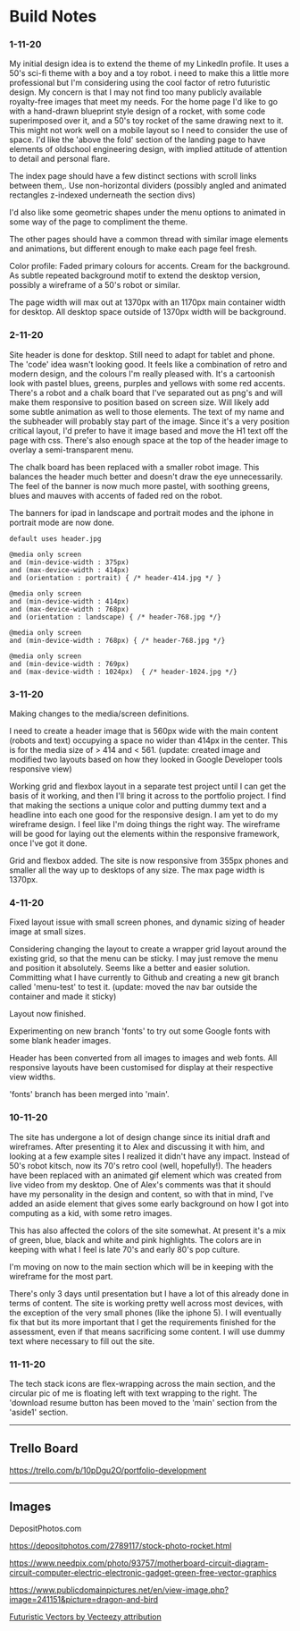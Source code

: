 # Build Notes

### 1-11-20

My initial design idea is to extend the theme of my LinkedIn profile. It uses a 50's sci-fi theme with a boy and a toy robot. i need to make this a little more professional but I'm considering using the cool factor of retro futuristic design. My concern is that I may not find too many publicly available royalty-free images that meet my needs. For the home page I'd like to go with a hand-drawn blueprint style design of a rocket, with some code superimposed over it, and a 50's toy rocket of the same drawing next to it. This might not work well on a mobile layout so I need to consider the use of space. I'd like the 'above the fold' section of the landing page to have elements of oldschool engineering design, with implied attitude of attention to detail and personal flare.

The index page should have a few distinct sections with scroll links between them,. Use non-horizontal dividers (possibly angled and animated rectangles z-indexed underneath the section divs)

I'd also like some geometric shapes under the menu options to animated in some way of the page to compliment the theme.

The other pages should have a common thread with similar image elements and animations, but different enough to make each page feel fresh.

Color profile: Faded primary colours for accents. Cream for the background. As subtle repeated background motif to extend the desktop version, possibly a wireframe of a 50's robot or similar.

The page width will max out at 1370px with an 1170px main container width for desktop. All desktop space outside of 1370px width will be background.

### 2-11-20

Site header is done for desktop. Still need to adapt for tablet and phone. The 'code' idea wasn't looking good. It feels like a combination of retro and modern design, and the colours I'm really pleased with. It's a cartoonish look with pastel blues, greens, purples and yellows with some red accents. There's a robot and a chalk board that I've separated out as png's and will make them responsive to position based on screen size. Will likely add some subtle animation as well to those elements. The text of my name and the subheader will probably stay part of the image. Since it's a very position critical layout, I'd prefer to have it image based and move the H1 text off the page with css. There's also enough space at the top of the header image to overlay a semi-transparent menu.

The chalk board has been replaced with a smaller robot image. This balances the header much better and doesn't draw the eye unnecessarily. The feel of the banner is now much more pastel, with soothing greens, blues and mauves with accents of faded red on the robot.

The banners for ipad in landscape and portrait modes and the iphone in portrait mode are now done.

```
default uses header.jpg

@media only screen 
and (min-device-width : 375px) 
and (max-device-width : 414px) 
and (orientation : portrait) { /* header-414.jpg */ }

@media only screen 
and (min-device-width : 414px) 
and (max-device-width : 768px) 
and (orientation : landscape) { /* header-768.jpg */}

@media only screen 
and (min-device-width : 768px) { /* header-768.jpg */}

@media only screen 
and (min-device-width : 769px) 
and (max-device-width : 1024px)  { /* header-1024.jpg */}
```
### 3-11-20

Making changes to the media/screen definitions.

I need to create a header image that is 560px wide with the main content (robots and text) occupying a space no wider than 414px in the center. This is for the media size of > 414 and < 561. (update: created image and modified two layouts based on how they looked in Google Developer tools responsive view)

Working grid and flexbox layout in a separate test project until I can get the basis of it working, and then I'll bring it across to the portfolio project. I find that making the sections a unique color and putting dummy text and a headline into each one good for the responsive design. I am yet to do my wireframe design. I feel like I'm doing things the right way. The wireframe will be good for laying out the elements within the responsive framework, once I've got it done.

Grid and flexbox added. The site is now responsive from 355px phones and smaller all the way up to desktops of any size. The max page width is 1370px.

### 4-11-20

Fixed layout issue with small screen phones, and dynamic sizing of header image at small sizes.

Considering changing the layout to create a wrapper grid layout around the existing grid, so that the menu can be sticky. I may just remove the menu and position it absolutely. Seems like a better and easier solution. Committing what I have currently to Github and creating a new git branch called 'menu-test' to test it. (update: moved the nav bar outside the container and made it sticky)

Layout now finished.

Experimenting on new branch 'fonts' to try out some Google fonts with some blank header images.

Header has been converted from all images to images and web fonts. All responsive layouts have been customised for display at their respective view widths.

'fonts' branch has been merged into 'main'.

### 10-11-20

The site has undergone a lot of design change since its initial draft and wireframes. After presenting it to Alex and discussing it with him, and looking at a few example sites I realized it didn't have any impact. Instead of 50's robot kitsch, now its 70's retro cool (well, hopefully!). The headers have been replaced with an animated gif element which was created from live video from my desktop. One of Alex's comments was that it should have my personality in the design and content, so with that in mind, I've added an aside element that gives some early background on how I got into computing as a kid, with some retro images.

This has also affected the colors of the site somewhat. At present it's a mix of green, blue, black and white and pink highlights. The colors are in keeping with what I feel is late 70's and early 80's pop culture.

I'm moving on now to the main section which will be in keeping with the wireframe for the most part.

There's only 3 days until presentation but I have a lot of this already done in terms of content. The site is working pretty well across most devices, with the exception of the very small phones (like the iphone 5). I will eventually fix that but its more important that I get the requirements finished for the assessment, even if that means sacrificing some content. I will use dummy text where necessary to fill out the site.

### 11-11-20

The tech stack icons are flex-wrapping across the main section, and the circular pic of me is floating left with text wrapping to the right. The 'download resume button has been moved to the 'main' section from the 'aside1' section.

---

## Trello Board

https://trello.com/b/10pDgu2O/portfolio-development

---

## Images

DepositPhotos.com

https://depositphotos.com/2789117/stock-photo-rocket.html

https://www.needpix.com/photo/93757/motherboard-circuit-diagram-circuit-computer-electric-electronic-gadget-green-free-vector-graphics

https://www.publicdomainpictures.net/en/view-image.php?image=241151&picture=dragon-and-bird

<a href="https://www.vecteezy.com/free-vector/futuristic">Futuristic Vectors by Vecteezy attribution</a>





